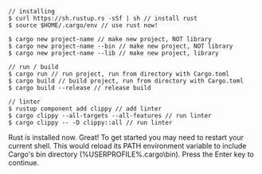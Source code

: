 ```
// installing
$ curl https://sh.rustup.rs -sSf | sh // install rust
$ source $HOME/.cargo/env // use rust now!

$ cargo new project-name // make new project, NOT library
$ cargo new project-name --bin // make new project, NOT library
$ cargo new project-name --lib // make new project, library

// run / build
$ cargo run // run project, run from directory with Cargo.toml
$ cargo build // build project, run from directory with Cargo.toml
$ cargo build --release // release build

// linter
$ rustup component add clippy // add linter
$ cargo clippy --all-targets --all-features // run linter
$ cargo clippy -- -D clippy::all // run linter
```

Rust is installed now. Great!
To get started you may need to restart your current shell.
This would reload its PATH environment variable to include
Cargo's bin directory (%USERPROFILE%\.cargo\bin).
Press the Enter key to continue.
